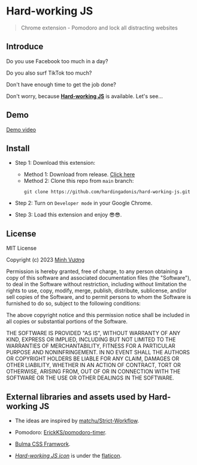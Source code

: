 # Hard-working JS
> Chrome extension - Pomodoro and lock all distracting websites

## Introduce

Do you use Facebook too much in a day?  

Do you also surf TikTok too much?  

Don't have enough time to get the job done?

Don't worry, because [**Hard-working JS**](https://github.com/hardingadonis/hard-working-js) is available. Let's see...

## Demo

[Demo video](https://youtu.be/etBxiDNK8ig)

## Install
- Step 1: Download this extension:
    - Method 1: Download from release. [Click here](https://github.com/hardingadonis/hard-working-js/releases)
    - Method 2: Clone this repo from `main` branch:  
        ```shell
        git clone https://github.com/hardingadonis/hard-working-js.git
        ```
    
- Step 2: Turn on `Developer mode` in your Google Chrome.
- Step 3: Load this extension and enjoy 😎😎.

## License

MIT License

Copyright (c) 2023 [Minh Vương](https://github.com/hardingadonis)

Permission is hereby granted, free of charge, to any person obtaining a copy
of this software and associated documentation files (the "Software"), to deal
in the Software without restriction, including without limitation the rights
to use, copy, modify, merge, publish, distribute, sublicense, and/or sell
copies of the Software, and to permit persons to whom the Software is
furnished to do so, subject to the following conditions:

The above copyright notice and this permission notice shall be included in all
copies or substantial portions of the Software.

THE SOFTWARE IS PROVIDED "AS IS", WITHOUT WARRANTY OF ANY KIND, EXPRESS OR
IMPLIED, INCLUDING BUT NOT LIMITED TO THE WARRANTIES OF MERCHANTABILITY,
FITNESS FOR A PARTICULAR PURPOSE AND NONINFRINGEMENT. IN NO EVENT SHALL THE
AUTHORS OR COPYRIGHT HOLDERS BE LIABLE FOR ANY CLAIM, DAMAGES OR OTHER
LIABILITY, WHETHER IN AN ACTION OF CONTRACT, TORT OR OTHERWISE, ARISING FROM,
OUT OF OR IN CONNECTION WITH THE SOFTWARE OR THE USE OR OTHER DEALINGS IN THE
SOFTWARE.

## External libraries and assets used by Hard-working JS

- The ideas are inspired by [matchu/Strict-Workflow](https://github.com/matchu/Strict-Workflow).

- Pomodoro: [ErickKS/pomodoro-timer](https://github.com/ErickKS/pomodoro-timer).

- [Bulma CSS Framwork](https://bulma.io/).

- *[Hard-working JS icon](https://github.com/hardingadonis/hard-working-js/blob/main/assets/)* is under the [flaticon](https://www.flaticon.com/free-icon/hourglass_3073484).